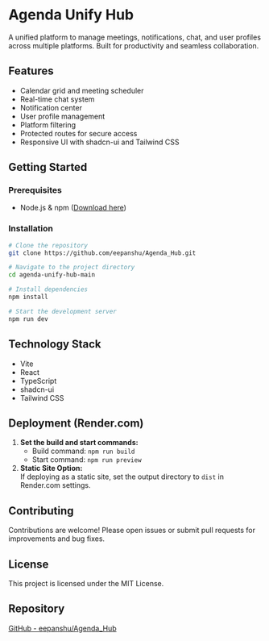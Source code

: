 # Agenda Unify Hub

A unified platform to manage meetings, notifications, chat, and user profiles across multiple platforms. Built for productivity and seamless collaboration.

## Features
- Calendar grid and meeting scheduler
- Real-time chat system
- Notification center
- User profile management
- Platform filtering
- Protected routes for secure access
- Responsive UI with shadcn-ui and Tailwind CSS

## Getting Started

### Prerequisites
- Node.js & npm ([Download here](https://nodejs.org/))

### Installation
```sh
# Clone the repository
git clone https://github.com/eepanshu/Agenda_Hub.git

# Navigate to the project directory
cd agenda-unify-hub-main

# Install dependencies
npm install

# Start the development server
npm run dev
```

## Technology Stack
- Vite
- React
- TypeScript
- shadcn-ui
- Tailwind CSS

## Deployment (Render.com)

1. **Set the build and start commands:**
   - Build command: `npm run build`
   - Start command: `npm run preview`
2. **Static Site Option:**  
   If deploying as a static site, set the output directory to `dist` in Render.com settings.

## Contributing
Contributions are welcome! Please open issues or submit pull requests for improvements and bug fixes.

## License
This project is licensed under the MIT License.

## Repository
[GitHub - eepanshu/Agenda_Hub](https://github.com/eepanshu/Agenda_Hub)
